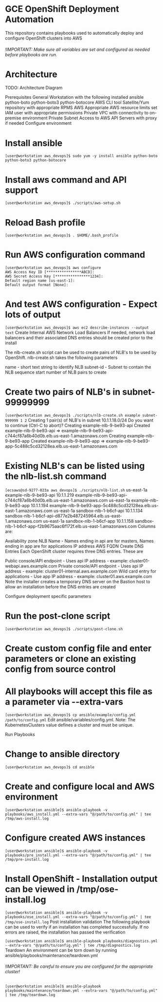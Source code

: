 # GCE OpenShift Deployment Automation
This repository contains playbooks used to automatically deploy and configure OpenShift clusters into AWS

###### !IMPORTANT: Make sure all variables are set and configured as needed before playbooks are run.

# Architecture
TODO: Architecture Diagram

Prerequisites
General
Workstation with the following installed
ansible
python-boto
python-boto3
python-botocore
AWS CLI tool
Satellite/Yum repository with appropriate RPMS
AWS
Appropriate AWS resource limits set
IAM user with appropriate permissions
Private VPC with connectivity to on-premise environment
Private Subnet
Access to AWS API Servers with proxy if needed
Configure environment
# Install ansible
`[user@workstation aws_devops]$ sudo yum -y install ansible python-boto python-boto3 python-botocore`

# Install aws command and API support
`[user@workstation aws_devops]$ ./scripts/aws-setup.sh`

# Reload Bash profile
`[user@workstation aws_devops]$ . $HOME/.bash_profile`

# Run AWS configuration command
```
[user@workstation aws_devops]$ aws configure
AWS Access Key ID [****************ABCD]:
AWS Secret Access Key [****************1234]:
Default region name [us-east-1]:
Default output format [None]:
```

# And test AWS configuration - Expect lots of output
`[user@workstation aws_devops]$ aws ec2 describe-instances --output text`
Create Internal AWS Network Load Balancers
If needed, network load balancers and their associated DNS entries should be created prior to the install

The nlb-create.sh script can be used to create pairs of NLB's to be used by OpenShift. nlb-create.sh takes the following parameters

name - short text string to identify NLB
subnet-id - Subnet to contain the NLB
sequence start
number of NLB pairs to create
# Create two pairs of NLB's in subnet-99999999
`[user@workstation aws_devops]$ ./scripts/nlb-create.sh example subnet-999999 1 2`
Creating 1 pair(s) of NLB's in subnet 10.1.1.18.0/24
Do you want to continue (Ctrl-C to abort)?
Creating example-nlb-9-be93-api
Created example-nlb-9-be93-api => example-nlb-9-be93-api-c744cf87a6b40d0b.elb.us-east-1.amazonaws.com
Creating example-nlb-9-be93-app
Created example-nlb-9-be93-app => example-nlb-9-be93-app-5c488c5cd32128ea.elb.us-east-1.amazonaws.com

# Existing NLB's can be listed using the nlb-list.sh command
`[ecsaws@sd-9277-023a aws_devops]$ ./scripts/nlb-list.sh`
us-east-1a example-nlb-9-be93-api 10.1.1.219 example-nlb-9-be93-api-c744cf87a6b40d0b.elb.us-east-1.amazonaws.com
us-east-1a example-nlb-9-be93-app 10.1.1.194 example-nlb-9-be93-app-5c488c5cd32128ea.elb.us-east-1.amazonaws.com
us-east-1a sandbox-nlb-1-b6cf-api 10.1.1.134 sandbox-nlb-1-b6cf-api-d877e2b487245964.elb.us-east-1.amazonaws.com
us-east-1a sandbox-nlb-1-b6cf-app 10.1.1.158 sandbox-nlb-1-b6cf-app-f2b9675aac6f172f.elb.us-east-1.amazonaws.com
Columns are:

Availability zone
NLB Name - Names ending in api are for masters, Names ending in app are for applications
IP address
AWS FQDN
Create DNS Entries
Each OpenShift cluster requires three DNS entries. These are

Public console/API endpoint - Uses api IP address - example: cluster01-webapi.aws.example.com
Private console/API endpoint - Uses api IP address - example: cluster01-internal.aws.example.com
Wild card entry for applications - Use app IP address - example: cluster01.aws.example.com
Note the installer creates a temporary DNS server on the Bastion host to allow an installation before the DNS entries are created

Configure deployment specific parameters
# Run the post-clone script
`[user@workstation aws_devops]$ ./scripts/post-clone.sh`

# Create custom config file and enter parameters or clone an existing config from source control
# All playbooks will accept this file as a parameter via --extra-vars
`[user@workstation aws_devops]$ cp ansible/example/config.yml /path/to/config.yml`
Edit ansible/variables/config.yml.
Note: The KubernetesClusters value defines a cluster and must be unique.

Run Playbooks
# Change to ansible directory
`[user@workstation aws_devops]$ cd ansible`

# Create and configure local and AWS environment
`[user@workstation ansible]$ ansible-playbook -v playbooks/aws_install.yml --extra-vars "@/path/to/config.yml" | tee /tmp/aws-install.log`

# Configure created AWS instances
`[user@workstation ansible]$ ansible-playbook -v playbooks/pre_install.yml --extra-vars "@/path/to/config.yml" | tee /tmp/pre-install.log`

# Install OpenShift - Installation output can be viewed in /tmp/ose-install.log
`[user@workstation ansible]$ ansible-playbook -v playbooks/ose_install.yml --extra-vars "@/path/to/config.yml" | tee /tmp/ose-install.log`
Post installation validation
The following playbook can be used to verify if an installation has completed successfully. If no errors are raised, the installation has passed the verification

`[user@workstation ansible]$ ansible-playbook playbooks/diagnostics.yml --extra-vars "@/path/to/config.yml" | tee /tmp/diagnostics.log`
Teardown
An environment can be torn down by running ansible/playbooks/maintenance/teardown.yml

###### !IMPORTANT: Be careful to ensure you are configured for the appropriate cluster!

`[user@workstation ansible]$ ansible-playbook playbooks/maintenance/teardown.yml --extra-vars "@/path/to/config.yml" | tee /tmp/teardown.log`
